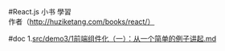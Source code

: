 #React.js 小书 學習  
作者（http://huziketang.com/books/react/）

#doc
 1.[src/demo3/1前端组件化（一）：从一个简单的例子讲起.md](src/demo3/1前端组件化（一）：从一个简单的例子讲起.md)